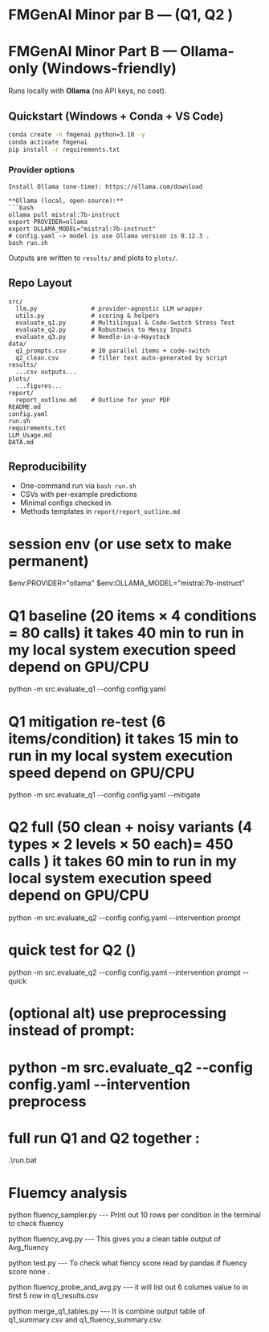 # FMGenAI Minor par B —  (Q1, Q2 )


# FMGenAI Minor Part B — Ollama-only (Windows-friendly)

Runs locally with **Ollama** (no API keys, no cost).

## Quickstart (Windows + Conda + VS Code)

```bash
conda create -n fmgenai python=3.10 -y
conda activate fmgenai
pip install -r requirements.txt
```

### Provider options

```
Install Ollama (one-time): https://ollama.com/download

**Ollama (local, open-source):**
```bash
ollama pull mistral:7b-instruct
export PROVIDER=ollama
export OLLAMA_MODEL="mistral:7b-instruct"
# config.yaml -> model is use Ollama version is 0.12.3 .
bash run.sh
```

Outputs are written to `results/` and plots to `plots/`.

## Repo Layout

```
src/
  llm.py               # provider-agnostic LLM wrapper
  utils.py             # scoring & helpers
  evaluate_q1.py       # Multilingual & Code-Switch Stress Test
  evaluate_q2.py       # Robustness to Messy Inputs
  evaluate_q3.py       # Needle-in-a-Haystack
data/
  q1_prompts.csv       # 20 parallel items + code-switch
  q2_clean.csv         # filler text auto-generated by script
results/
  ...csv outputs...
plots/
  ...figures...
report/
  report_outline.md    # Outline for your PDF
README.md
config.yaml
run.sh
requirements.txt
LLM_Usage.md
DATA.md
```

## Reproducibility

- One-command run via `bash run.sh`
- CSVs with per-example predictions
- Minimal configs checked in
- Methods templates in `report/report_outline.md`

# session env (or use setx to make permanent)
$env:PROVIDER="ollama"
$env:OLLAMA_MODEL="mistral:7b-instruct"

# Q1 baseline (20 items × 4 conditions = 80 calls) it takes 40 min to run in my local system execution speed depend on GPU/CPU 
python -m src.evaluate_q1 --config config.yaml

# Q1 mitigation re-test (6 items/condition) it takes 15 min to run in my local system execution speed depend on GPU/CPU 
python -m src.evaluate_q1 --config config.yaml --mitigate

# Q2 full (50 clean + noisy variants (4 types × 2 levels × 50 each)= 450 calls ) it takes 60 min to run in my local system execution speed depend on GPU/CPU 
python -m src.evaluate_q2 --config config.yaml --intervention prompt

# quick test for Q2 ()
python -m src.evaluate_q2 --config config.yaml --intervention prompt --quick

# (optional alt) use preprocessing instead of prompt:
# python -m src.evaluate_q2 --config config.yaml --intervention preprocess

# full run Q1 and Q2 together :
.\run.bat

# Fluemcy analysis 
python fluency_sampler.py     --- Print out 10 rows per condition in the terminal to check fluency

python fluency_avg.py         --- This gives you a clean table output of Avg_fluency 

python test.py                --- To check what flency score read by pandas if fluency score none .

python fluency_probe_and_avg.py --- it will list out 6 columes value to in first 5 row in q1_results.csv

python merge_q1_tables.py     --- It is combine output table of q1_summary.csv and q1_fluency_summary.csv.